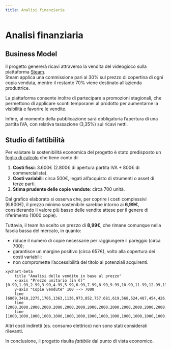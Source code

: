 ```yaml
---
title: Analisi finanziaria
---
```


# Analisi finanziaria

## Business Model

Il progetto genererà ricavi attraverso la vendita del videogioco sulla piattaforma [Steam](https://store.steampowered.com/?l=italian).  
Steam applica una commissione pari al 30% sul prezzo di copertina di ogni copia venduta, mentre il restante 70% viene destinato all’azienda produttrice.  

La piattaforma consente inoltre di partecipare a promozioni stagionali, che permettono di applicare sconti temporanei al prodotto per aumentarne la visibilità e favorire le vendite.  

Infine, al momento della pubblicazione sarà obbligatoria l’apertura di una partita IVA, con relativa tassazione (3,35%) sui ricavi netti.

## Studio di fattibilità

Per valutare la sostenibilità economica del progetto è stato predisposto un [foglio di calcolo](https://docs.google.com/spreadsheets/d/1B05SoctmiqgcXIOkPyeojWCbAbP05F1OtZ33VDwz1cA/edit?usp=sharing) che tiene conto di:

1. **Costi fissi**: 3.600€ (2.800€ di apertura partita IVA + 800€ di commercialista).  
2. **Costi variabili**: circa 500€, legati all’acquisto di strumenti o asset di terze parti.  
3. **Stima prudente delle copie vendute**: circa 700 unità.  

Dal grafico elaborato si osserva che, per coprire i costi complessivi (6.800€), il prezzo minimo sostenibile sarebbe intorno ai **6,99€**, considerando il valore più basso delle vendite attese per il genere di riferimento (1000 copie).  

Tuttavia, il team ha scelto un prezzo di **8,99€**, che rimane comunque nella fascia bassa del mercato, in quanto:  
- riduce il numero di copie necessarie per raggiungere il pareggio (circa 700);  
- garantisce un margine positivo (circa 657€), volto alla copertura dei costi variabili;  
- non compromette l’accessibilità del titolo ai potenziali acquirenti.  

```mermaid
xychart-beta
    title "Analisi delle vendite in base al prezzo"
    x-axis "Prezzo unitario (in €)" [0.99,1.99,2.99,3.99,4.99,5.99,6.99,7.99,8.99,9.99,10.99,11.99,12.99,13.99,14.99]
    y-axis "Copie vendute" 100 --> 7000
    line [6869,3418,2275,1705,1363,1136,973,852,757,681,619,568,524,487,454,426,401]
    line [2000,2000,2000,2000,2000,2000,2000,2000,2000,2000,2000,2000,2000,2000,2000]
    line [1000,1000,1000,1000,1000,1000,1000,1000,1000,1000,1000,1000,1000,1000,1000]
```

Altri costi indiretti (es. consumo elettrico) non sono stati considerati rilevanti.

In conclusione, il progetto risulta *fattibile* dal punto di vista economico.
